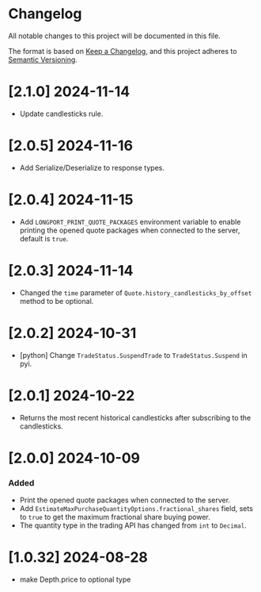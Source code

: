 # Changelog
All notable changes to this project will be documented in this file.

The format is based on [Keep a Changelog](https://keepachangelog.com/en/1.0.0/),
and this project adheres to [Semantic Versioning](https://semver.org/spec/v2.0.0.html).

# [2.1.0] 2024-11-14

- Update candlesticks rule.

# [2.0.5] 2024-11-16

- Add Serialize/Deserialize to response types.

# [2.0.4] 2024-11-15

- Add `LONGPORT_PRINT_QUOTE_PACKAGES` environment variable to enable printing the opened quote packages when connected to the server, default is `true`.

# [2.0.3] 2024-11-14

- Changed the `time` parameter of `Quote.history_candlesticks_by_offset` method to be optional.

# [2.0.2] 2024-10-31

- [python] Change `TradeStatus.SuspendTrade` to `TradeStatus.Suspend` in pyi.

# [2.0.1] 2024-10-22

- Returns the most recent historical candlesticks after subscribing to the candlesticks.

# [2.0.0] 2024-10-09

### Added

- Print the opened quote packages when connected to the server.
- Add `EstimateMaxPurchaseQuantityOptions.fractional_shares` field, sets to `true` to get the maximum fractional share buying power.
- The quantity type in the trading API has changed from `int` to `Decimal`.

# [1.0.32] 2024-08-28

- make Depth.price to optional type
